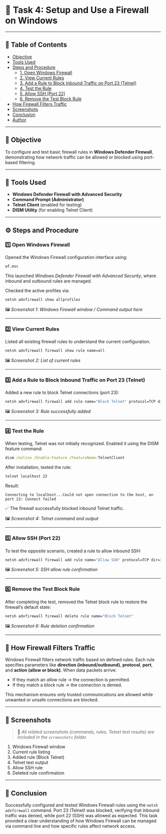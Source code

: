 # 🔐 Task 4: Setup and Use a Firewall on Windows

---

## 📑 Table of Contents
- [Objective](#objective)
- [Tools Used](#tools-used)
- [Steps and Procedure](#steps-and-procedure)
  - [1. Open Windows Firewall](#1-open-windows-firewall)
  - [2. View Current Rules](#2-view-current-rules)
  - [3. Add a Rule to Block Inbound Traffic on Port 23 (Telnet)](#3-add-a-rule-to-block-inbound-traffic-on-port-23-telnet)
  - [4. Test the Rule](#4-test-the-rule)
  - [5. Allow SSH (Port 22)](#5-allow-ssh-port-22)
  - [6. Remove the Test Block Rule](#6-remove-the-test-block-rule)
- [How Firewall Filters Traffic](#how-firewall-filters-traffic)
- [Screenshots](#screenshots)
- [Conclusion](#conclusion)
- [Author](#author)

---

## 🎯 Objective
To configure and test basic firewall rules in **Windows Defender Firewall**, demonstrating how network traffic can be allowed or blocked using port-based filtering.

---

## 🧰 Tools Used
- **Windows Defender Firewall with Advanced Security**
- **Command Prompt (Administrator)**
- **Telnet Client** (enabled for testing)
- **DISM Utility** (for enabling Telnet Client)

---

## ⚙️ Steps and Procedure

### 1️⃣ Open Windows Firewall
Opened the Windows Firewall configuration interface using:
```cmd
wf.msc
````


This launched *Windows Defender Firewall with Advanced Security*, where inbound and outbound rules are managed.

Checked the active profiles via:

```cmd
netsh advfirewall show allprofiles
```

🖼️ *Screenshot 1: Windows Firewall window / Command output here*

---

### 2️⃣ View Current Rules

Listed all existing firewall rules to understand the current configuration.

```cmd
netsh advfirewall firewall show rule name=all
```

🖼️ *Screenshot 2: List of current rules*

---

### 3️⃣ Add a Rule to Block Inbound Traffic on Port 23 (Telnet)

Added a new rule to block Telnet connections (port 23):

```cmd
netsh advfirewall firewall add rule name="Block Telnet" protocol=TCP dir=in localport=23 action=block
```

🖼️ *Screenshot 3: Rule successfully added*

---

### 4️⃣ Test the Rule

When testing, Telnet was not initially recognized.
Enabled it using the DISM feature command:

```cmd
dism /online /Enable-Feature /FeatureName:TelnetClient
```

After installation, tested the rule:

```cmd
telnet localhost 23
```

Result:

```
Connecting to localhost...Could not open connection to the host, on port 23: Connect failed
```

✅ The firewall successfully blocked inbound Telnet traffic.

🖼️ *Screenshot 4: Telnet command and output*

---

### 5️⃣ Allow SSH (Port 22)

To test the opposite scenario, created a rule to allow inbound SSH:

```cmd
netsh advfirewall firewall add rule name="Allow SSH" protocol=TCP dir=in localport=22 action=allow
```

🖼️ *Screenshot 5: SSH allow rule confirmation*

---

### 6️⃣ Remove the Test Block Rule

After completing the test, removed the Telnet block rule to restore the firewall’s default state:

```cmd
netsh advfirewall firewall delete rule name="Block Telnet"
```

🖼️ *Screenshot 6: Rule deletion confirmation*

---

## 🧠 How Firewall Filters Traffic

Windows Firewall filters network traffic based on defined rules.
Each rule specifies parameters like **direction (inbound/outbound)**, **protocol**, **port**, and **action (allow or block)**.
When data packets arrive:

* If they match an *allow* rule → the connection is permitted.
* If they match a *block* rule → the connection is denied.

This mechanism ensures only trusted communications are allowed while unwanted or unsafe connections are blocked.

---

## 📸 Screenshots

> 📂 *All related screenshots (commands, rules, Telnet test results) are included in the `screenshots` folder.*

1. Windows Firewall window
2. Current rule listing
3. Added rule (Block Telnet)
4. Telnet test output
5. Allow SSH rule
6. Deleted rule confirmation

---

## 🏁 Conclusion

Successfully configured and tested Windows Firewall rules using the `netsh advfirewall` command.
Port 23 (Telnet) was blocked, verifying that inbound traffic was denied, while port 22 (SSH) was allowed as expected.
This task provided a clear understanding of how Windows Firewall can be managed via command line and how specific rules affect network access.

